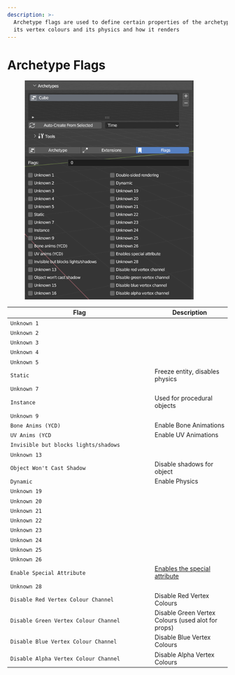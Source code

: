 ```yaml
---
description: >-
  Archetype flags are used to define certain properties of the archetype, like
  its vertex colours and its physics and how it renders
---
```


# Archetype Flags

<figure><img src="../../.gitbook/assets/image (79).png" alt="" width="386"><figcaption></figcaption></figure>

<table><thead><tr><th width="316">Flag</th><th>Description</th></tr></thead><tbody><tr><td><code>Unknown 1</code></td><td></td></tr><tr><td><code>Unknown 2</code></td><td></td></tr><tr><td><code>Unknown 3</code></td><td></td></tr><tr><td><code>Unknown 4</code></td><td></td></tr><tr><td><code>Unknown 5</code></td><td></td></tr><tr><td><code>Static</code></td><td>Freeze entity, disables physics</td></tr><tr><td><code>Unknown 7</code></td><td></td></tr><tr><td><code>Instance</code></td><td>Used for procedural objects</td></tr><tr><td><code>Unknown 9</code></td><td></td></tr><tr><td><code>Bone Anims (YCD)</code></td><td>Enable Bone Animations</td></tr><tr><td><code>UV Anims (YCD</code></td><td>Enable UV Animations</td></tr><tr><td><code>Invisible but blocks lights/shadows</code></td><td></td></tr><tr><td><code>Unknown 13</code></td><td></td></tr><tr><td><code>Object Won't Cast Shadow</code></td><td>Disable shadows for object</td></tr><tr><td><code>Dynamic</code></td><td>Enable Physics</td></tr><tr><td><code>Unknown 19</code></td><td></td></tr><tr><td><code>Unknown 20</code></td><td></td></tr><tr><td><code>Unknown 21</code></td><td></td></tr><tr><td><code>Unknown 22</code></td><td></td></tr><tr><td><code>Unknown 23</code></td><td></td></tr><tr><td><code>Unknown 24</code></td><td></td></tr><tr><td><code>Unknown 25</code></td><td></td></tr><tr><td><code>Unknown 26</code></td><td></td></tr><tr><td><code>Enable Special Attribute</code></td><td><a href="./">Enables the special attribute</a></td></tr><tr><td><code>Unknown 28</code></td><td></td></tr><tr><td><code>Disable Red Vertex Colour Channel</code></td><td>Disable Red Vertex Colours</td></tr><tr><td><code>Disable Green Vertex Colour Channel</code></td><td>Disable Green Vertex Colours (used alot for props)</td></tr><tr><td><code>Disable Blue Vertex Colour Channel</code></td><td>Disable Blue Vertex Colours</td></tr><tr><td><code>Disable Alpha Vertex Colour Channel</code></td><td>Disable Alpha Vertex Colours</td></tr></tbody></table>

